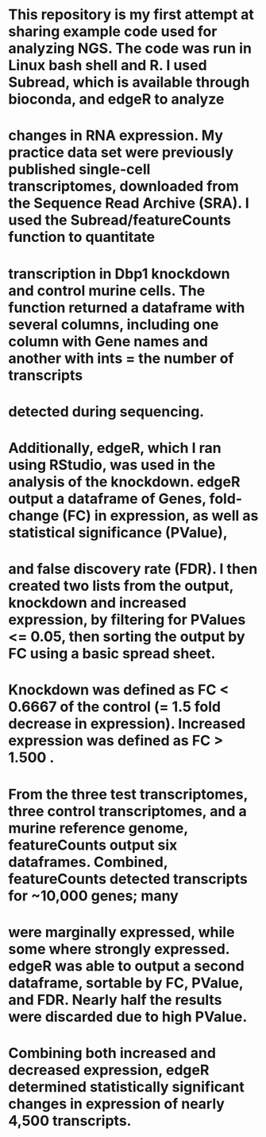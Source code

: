 # This repository is my first attempt at sharing example code used for analyzing NGS. The code was run in Linux bash shell and R. I used Subread, which is available through bioconda, and edgeR to analyze
# changes in RNA expression. My practice data set were previously published single-cell transcriptomes, downloaded from the Sequence Read Archive (SRA). I used the Subread/featureCounts function to quantitate
# transcription in Dbp1 knockdown and control murine cells. The function returned a dataframe with several columns, including one column with Gene names and another with ints = the number of transcripts
# detected during sequencing.

# Additionally, edgeR, which I ran using RStudio, was used in the analysis of the knockdown. edgeR output a dataframe of Genes, fold-change (FC) in expression, as well as statistical significance (PValue),
# and false discovery rate (FDR). I then created two lists from the output, knockdown and increased expression, by filtering for PValues <= 0.05, then sorting the output by FC using a basic spread sheet.
# Knockdown was defined as FC < 0.6667 of the control (= 1.5 fold decrease in expression). Increased expression was defined as FC > 1.500 .

# From the three test transcriptomes, three control transcriptomes, and a murine reference genome, featureCounts output six dataframes. Combined, featureCounts detected transcripts for ~10,000 genes; many
# were marginally expressed, while some where strongly expressed. edgeR was able to output a second dataframe, sortable by FC, PValue, and FDR. Nearly half the results were discarded due to high PValue.
# Combining both increased and decreased expression, edgeR determined statistically significant changes in expression of nearly 4,500 transcripts.
